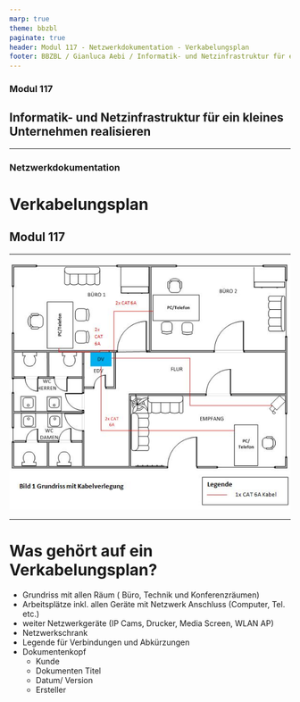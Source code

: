 ```yaml
---
marp: true
theme: bbzbl
paginate: true
header: Modul 117 - Netzwerkdokumentation - Verkabelungsplan
footer: BBZBL / Gianluca Aebi / Informatik- und Netzinfrastruktur für ein kleines Unternehmen realisieren
---
```


<!-- _class: big center -->
### Modul 117
## Informatik- und Netzinfrastruktur für ein kleines Unternehmen realisieren

---

<!-- _class: big center -->
### Netzwerkdokumentation 
#  Verkabelungsplan
## Modul 117

---
[![L2](../images/Verkabelungsplan.jpeg)](https://schubertservice.de/referenzen/glasfaser-netzwerke/cat6-verkabelung)

---
# Was gehört auf ein Verkabelungsplan?
- Grundriss mit allen Räum ( Büro, Technik und Konferenzräumen)
- Arbeitsplätze inkl. allen Geräte mit Netzwerk Anschluss (Computer, Tel. etc.)
- weiter Netzwerkgeräte (IP Cams, Drucker, Media Screen, WLAN AP)
- Netzwerkschrank
- Legende für Verbindungen und Abkürzungen
- Dokumentenkopf
    - Kunde
    - Dokumenten Titel
    - Datum/ Version
    - Ersteller
